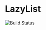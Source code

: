 # LazyList

[![Build Status](https://app.bitrise.io/app/3b6ba7d7fa34810f/status.svg?token=mViSVG__-ADbnwL0xXiObQ&branch=master)](https://app.bitrise.io/app/3b6ba7d7fa34810f)
